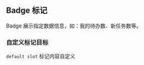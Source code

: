<div class="demo-header">
<p class="overviewicon">
  <span class="wapi-form-badge"/>
</p>

## Badge 标记

<nova-uxlink widget-name="Badge"></nova-uxlink>

Badge 展示指定数据信息，如：我的待办数、新任务数等。

</div>

### 自定义标记目标

`default slot` 标记内容自定义

<demo-editor-mobilefirst link="badge/slot-default.vue"></demo-editor-mobilefirst>

<br />
